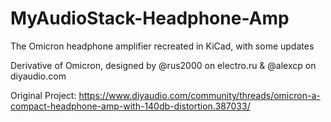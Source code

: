 # MyAudioStack-Headphone-Amp
The Omicron headphone amplifier recreated in KiCad, with some updates

Derivative of Omicron, designed by @rus2000 on electro.ru & @alexcp on diyaudio.com

Original Project:
https://www.diyaudio.com/community/threads/omicron-a-compact-headphone-amp-with-140db-distortion.387033/
